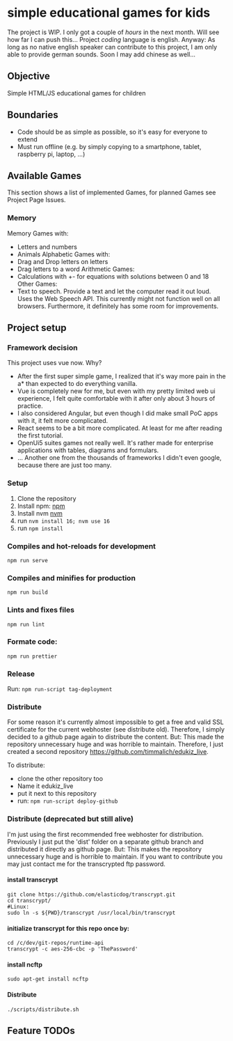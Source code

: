 # simple educational games for kids

The project is WIP. I only got a couple of _hours_ in the next month. Will see how far I can push this...
Project _coding_ language is english.
Anyway: As long as no native english speaker can contribute to this project, I am only able to provide german sounds.
Soon I may add chinese as well...

## Objective

Simple HTML/JS educational games for children

## Boundaries

- Code should be as simple as possible, so it's easy for everyone to extend
- Must run offline (e.g. by simply copying to a smartphone, tablet, raspberry pi, laptop, ...)

## Available Games
This section shows a list of implemented Games, for planned Games see Project Page Issues. 

### Memory
Memory Games with:
- Letters and numbers
- Animals
Alphabetic Games with:
- Drag and Drop letters on letters
- Drag letters to a word
Arithmetic Games:
- Calculations with +- for equations with solutions between 0 and 18
Other Games:
- Text to speech. Provide a text and let the computer read it out loud. Uses the Web Speech API. This currently might not function well on all browsers. Furthermore, it definitely has some room for improvements.

## Project setup
### Framework decision
This project uses vue now.
Why? 

- After the first super simple game, I realized that it's way more pain in the a* than expected to do everything vanilla.  
- Vue is completely new for me, but even with my pretty limited web ui experience, I felt quite comfortable with it after only about 3 hours of practice. 
- I also considered Angular, but even though I did make small PoC apps with it, it felt more complicated. 
- React seems to be a bit more complicated. At least for me after reading the first tutorial.   
- OpenUi5 suites games not really well. It's rather made for enterprise applications with tables, diagrams and formulars.
- ... Another one from the thousands of frameworks I didn't even google, because there are just too many.   

### Setup
1. Clone the repository
2. Install npm:
[npm](https://www.npmjs.com/get-npm)
3. Install nvm [nvm](https://github.com/nvm-sh/nvm)
4. run `nvm install 16; nvm use 16`
5. run `npm install`

### Compiles and hot-reloads for development

```
npm run serve
```

### Compiles and minifies for production

```
npm run build
```

### Lints and fixes files

```
npm run lint
```

### Formate code:
```
npm run prettier
```

### Release
Run: `npm run-script tag-deployment`

### Distribute
For some reason it's currently almost impossible to get a free and valid SSL certificate for the current webhoster (see distribute old).
Therefore, I simply decided to a github page again to distribute the content. 
But: This made the repository unnecessary huge and was horrible to maintain.
Therefore, I just created a second repository https://github.com/timmalich/edukiz_live. 

To distribute: 
- clone the other repository too
- Name it edukiz_live
- put it next to this repository
- run: `npm run-script deploy-github`

### Distribute (deprecated but still alive)
I'm just using the first recommended free webhoster for distribution. 
Previously I just put the 'dist' folder on a separate github branch and distributed it directly as github page.
But: This makes the repository unnecessary huge and is horrible to maintain.
If you want to contribute you may just contact me for the transcrypted ftp password.

#### install transcrypt
    git clone https://github.com/elasticdog/transcrypt.git
    cd transcrypt/
    #Linux:
    sudo ln -s ${PWD}/transcrypt /usr/local/bin/transcrypt
    
#### initialize transcrypt for this repo once by:
    cd /c/dev/git-repos/runtime-api
    transcrypt -c aes-256-cbc -p 'ThePassword' 

#### install ncftp
    sudo apt-get install ncftp
    
#### Distribute
    ./scripts/distribute.sh 

## Feature TODOs
